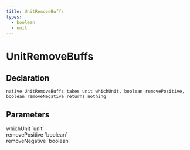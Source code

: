 ```yaml
---
title: UnitRemoveBuffs
types:
  - boolean
  - unit
---
```


# UnitRemoveBuffs

## Declaration

```
native UnitRemoveBuffs takes unit whichUnit, boolean removePositive, boolean removeNegative returns nothing
```

## Parameters
<dl>
  <dt>whichUnit `unit`</dt>
  <dd></dd>

  <dt>removePositive `boolean`</dt>
  <dd></dd>

  <dt>removeNegative `boolean`</dt>
  <dd></dd>
</dl>